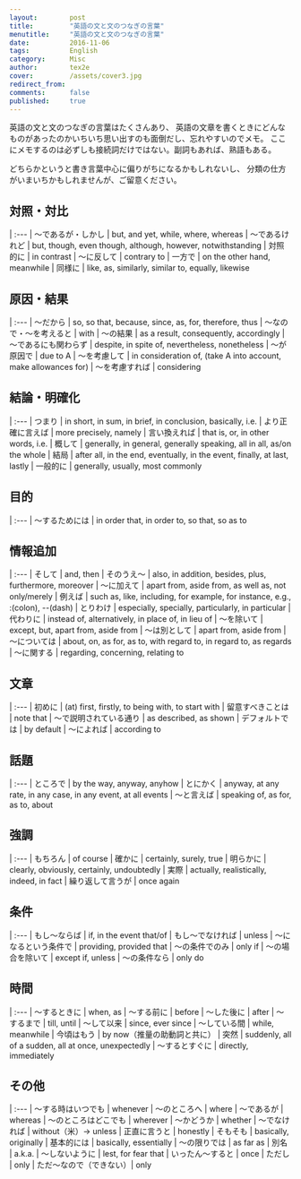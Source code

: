 ```yaml
---
layout:        post
title:         "英語の文と文のつなぎの言葉"
menutitle:     "英語の文と文のつなぎの言葉"
date:          2016-11-06
tags:          English
category:      Misc
author:        tex2e
cover:         /assets/cover3.jpg
redirect_from:
comments:      false
published:     true
---
```


英語の文と文のつなぎの言葉はたくさんあり、
英語の文章を書くときにどんなものがあったのかいちいち思い出すのも面倒だし、忘れやすいのでメモ。
ここにメモするのは必ずしも接続詞だけではない。副詞もあれば、熟語もある。

どちらかというと書き言葉中心に偏りがちになるかもしれないし、
分類の仕方がいまいちかもしれませんが、ご留意ください。


対照・対比
---------------

| :---
| 〜であるが・しかし | but, and yet, while, where, whereas
| 〜であるけれど | but, though, even though, although, however, notwithstanding
| 対照的に | in contrast
| 〜に反して | contrary to
| 一方で | on the other hand, meanwhile
| 同様に | like, as, similarly, similar to, equally, likewise


原因・結果
---------------

| :---
| 〜だから | so, so that, because, since, as, for, therefore, thus
| 〜なので・〜を考えると | with
| 〜の結果 | as a result, consequently, accordingly
| 〜であるにも関わらず | despite, in spite of, nevertheless, nonetheless
| 〜が原因で | due to A
| 〜を考慮して | in consideration of, (take A into account, make allowances for)
| 〜を考慮すれば | considering


結論・明確化
---------------

| :---
| つまり | in short, in sum, in brief, in conclusion, basically, i.e.
| より正確に言えば | more precisely, namely
| 言い換えれば | that is, or, in other words, i.e.
| 概して | generally, in general, generally speaking, all in all, as/on the whole
| 結局 | after all, in the end, eventually, in the event, finally, at last, lastly
| 一般的に | generally, usually, most commonly


目的
---------------

| :---
| 〜するためには | in order that, in order to, so that, so as to


情報追加
---------------

| :---
| そして | and, then
| そのうえ〜 | also, in addition, besides, plus, furthermore, moreover
| 〜に加えて | apart from, aside from, as well as, not only/merely
| 例えば | such as, like, including, for example, for instance, e.g., :(colon), --(dash)
| とりわけ | especially, specially, particularly, in particular
| 代わりに | instead of, alternatively, in place of, in lieu of
| 〜を除いて | except, but, apart from, aside from
| 〜は別として | apart from, aside from
| 〜については | about, on, as for, as to, with regard to, in regard to, as regards
| 〜に関する | regarding, concerning, relating to


文章
---------------

| :---
| 初めに | (at) first, firstly, to being with, to start with
| 留意すべきことは | note that
| 〜で説明されている通り | as described, as shown
| デフォルトでは | by default
| 〜によれば | according to


話題
---------------

| :---
| ところで | by the way, anyway, anyhow
| とにかく | anyway, at any rate, in any case, in any event, at all events
| 〜と言えば | speaking of, as for, as to, about


強調
---------------

| :---
| もちろん | of course
| 確かに | certainly, surely, true
| 明らかに | clearly, obviously, certainly, undoubtedly
| 実際 | actually, realistically, indeed, in fact
| 繰り返して言うが | once again


条件
---------------

| :---
| もし〜ならば | if, in the event that/of
| もし〜でなければ | unless
| 〜になるという条件で | providing, provided that
| 〜の条件でのみ | only if
| 〜の場合を除いて | except if, unless
| 〜の条件なら | only do


時間
---------------

| :---
| 〜するときに | when, as
| 〜する前に | before
| 〜した後に | after
| 〜するまで | till, until
| 〜して以来 | since, ever since
| 〜している間 | while, meanwhile
| 今頃はもう | by now（推量の助動詞と共に）
| 突然 | suddenly, all of a sudden, all at once, unexpectedly
| 〜するとすぐに | directly, immediately


その他
---------------

| :---
| 〜する時はいつでも | whenever
| 〜のところへ | where
| 〜であるが | whereas
| 〜のところはどこでも | wherever
| 〜かどうか | whether
| 〜でなければ | without（米）-> unless
| 正直に言うと | honestly
| そもそも | basically, originally
| 基本的には | basically, essentially
| 〜の限りでは | as far as
| 別名 | a.k.a.
| 〜しないように | lest, for fear that
| いったん〜すると | once
| ただし | only
| ただ〜なので（できない）| only <reason>

